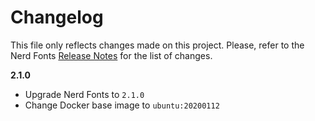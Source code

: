 # Changelog

This file only reflects changes made on this project. Please, refer to the Nerd Fonts [Release Notes](https://www.nerdfonts.com/releases) for the list of changes.

**2.1.0**

* Upgrade Nerd Fonts to `2.1.0`
* Change Docker base image to `ubuntu:20200112`

